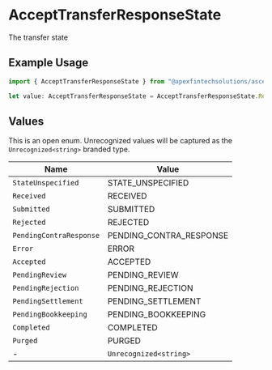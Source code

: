 # AcceptTransferResponseState

The transfer state

## Example Usage

```typescript
import { AcceptTransferResponseState } from "@apexfintechsolutions/ascend-sdk/models/components";

let value: AcceptTransferResponseState = AcceptTransferResponseState.Received;
```

## Values

This is an open enum. Unrecognized values will be captured as the `Unrecognized<string>` branded type.

| Name                    | Value                   |
| ----------------------- | ----------------------- |
| `StateUnspecified`      | STATE_UNSPECIFIED       |
| `Received`              | RECEIVED                |
| `Submitted`             | SUBMITTED               |
| `Rejected`              | REJECTED                |
| `PendingContraResponse` | PENDING_CONTRA_RESPONSE |
| `Error`                 | ERROR                   |
| `Accepted`              | ACCEPTED                |
| `PendingReview`         | PENDING_REVIEW          |
| `PendingRejection`      | PENDING_REJECTION       |
| `PendingSettlement`     | PENDING_SETTLEMENT      |
| `PendingBookkeeping`    | PENDING_BOOKKEEPING     |
| `Completed`             | COMPLETED               |
| `Purged`                | PURGED                  |
| -                       | `Unrecognized<string>`  |